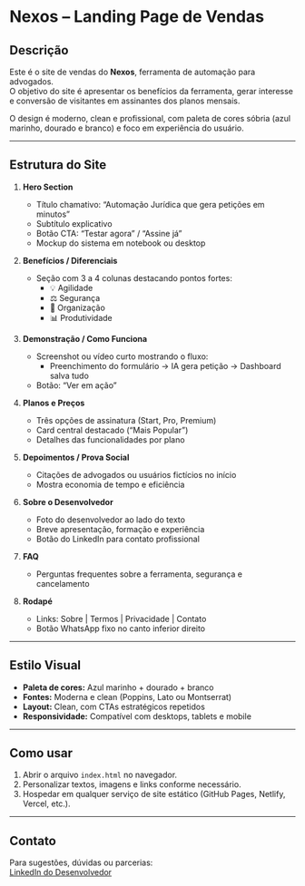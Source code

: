 # Nexos – Landing Page de Vendas

## Descrição

Este é o site de vendas do **Nexos**, ferramenta de automação para advogados.  
O objetivo do site é apresentar os benefícios da ferramenta, gerar interesse e conversão de visitantes em assinantes dos planos mensais.

O design é moderno, clean e profissional, com paleta de cores sóbria (azul marinho, dourado e branco) e foco em experiência do usuário.

---

## Estrutura do Site

1. **Hero Section**  
   - Título chamativo: “Automação Jurídica que gera petições em minutos”  
   - Subtítulo explicativo  
   - Botão CTA: “Testar agora” / “Assine já”  
   - Mockup do sistema em notebook ou desktop

2. **Benefícios / Diferenciais**  
   - Seção com 3 a 4 colunas destacando pontos fortes:  
     - 💡 Agilidade  
     - ⚖️ Segurança  
     - 📂 Organização  
     - 📊 Produtividade

3. **Demonstração / Como Funciona**  
   - Screenshot ou vídeo curto mostrando o fluxo:  
     - Preenchimento do formulário → IA gera petição → Dashboard salva tudo  
   - Botão: “Ver em ação”

4. **Planos e Preços**  
   - Três opções de assinatura (Start, Pro, Premium)  
   - Card central destacado (“Mais Popular”)  
   - Detalhes das funcionalidades por plano

5. **Depoimentos / Prova Social**  
   - Citações de advogados ou usuários fictícios no início  
   - Mostra economia de tempo e eficiência

6. **Sobre o Desenvolvedor**  
   - Foto do desenvolvedor ao lado do texto  
   - Breve apresentação, formação e experiência  
   - Botão do LinkedIn para contato profissional

7. **FAQ**  
   - Perguntas frequentes sobre a ferramenta, segurança e cancelamento

8. **Rodapé**  
   - Links: Sobre | Termos | Privacidade | Contato  
   - Botão WhatsApp fixo no canto inferior direito

---

## Estilo Visual

- **Paleta de cores:** Azul marinho + dourado + branco  
- **Fontes:** Moderna e clean (Poppins, Lato ou Montserrat)  
- **Layout:** Clean, com CTAs estratégicos repetidos  
- **Responsividade:** Compatível com desktops, tablets e mobile

---

## Como usar

1. Abrir o arquivo `index.html` no navegador.  
2. Personalizar textos, imagens e links conforme necessário.  
3. Hospedar em qualquer serviço de site estático (GitHub Pages, Netlify, Vercel, etc.).  

---

## Contato

Para sugestões, dúvidas ou parcerias:  
[LinkedIn do Desenvolvedor](https://www.linkedin.com/in/seu-linkedin)  
